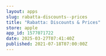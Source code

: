 ```yaml
---
layout: apps
slug: rabatta-discounts--prices
title: "Rabatta: Discounts & Prices"
store: apple
app_id: 1577071722
date: 2025-03-27T07:41:40Z
published: 2021-07-18T07:00:00Z
---
```

